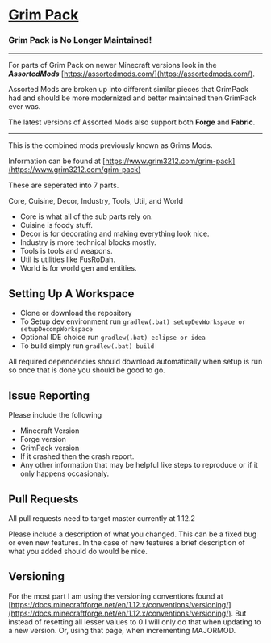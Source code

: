 # [Grim Pack](http://curseforge.com/minecraft/mc-mods/grim-pack)
### Grim Pack is No Longer Maintained!

---

For parts of Grim Pack on newer Minecraft versions look in the _**AssortedMods**_ [https://assortedmods.com/](https://assortedmods.com/).

Assorted Mods are broken up into different similar pieces that GrimPack had and should be more modernized and better maintained then GrimPack ever was.

The latest versions of Assorted Mods also support both **Forge** and **Fabric**.

---

This is the combined mods previously known as Grims Mods.

Information can be found at [https://www.grim3212.com/grim-pack](https://www.grim3212.com/grim-pack)

These are seperated into 7 parts.

Core, Cuisine, Decor, Industry, Tools, Util, and World

* Core is what all of the sub parts rely on.
* Cuisine is foody stuff.
* Decor is for decorating and making everything look nice.
* Industry is more technical blocks mostly.
* Tools is tools and weapons.
* Util is utilities like FusRoDah.
* World is for world gen and entities.

## Setting Up A Workspace
* Clone or download the repository
* To Setup dev environment run `gradlew(.bat) setupDevWorkspace or setupDecompWorkspace`
* Optional IDE choice run `gradlew(.bat) eclipse or idea`
* To build simply run `gradlew(.bat) build`

All required dependencies should download automatically when setup is run so once that is done you should be good to go.

## Issue Reporting
Please include the following

* Minecraft Version
* Forge version
* GrimPack version
* If it crashed then the crash report. 
* Any other information that may be helpful like steps to reproduce or if it only happens occasionaly.

## Pull Requests
All pull requests need to target master currently at 1.12.2

Please include a description of what you changed.
This can be a fixed bug or even new features.
In the case of new features a brief description of what you added should do would be nice.

## Versioning
For the most part I am using the versioning conventions found at [https://docs.minecraftforge.net/en/1.12.x/conventions/versioning/](https://docs.minecraftforge.net/en/1.12.x/conventions/versioning/).
But instead of resetting all lesser values to 0 I will only do that when updating to a new version. Or, using that page, when incrementing MAJORMOD.
